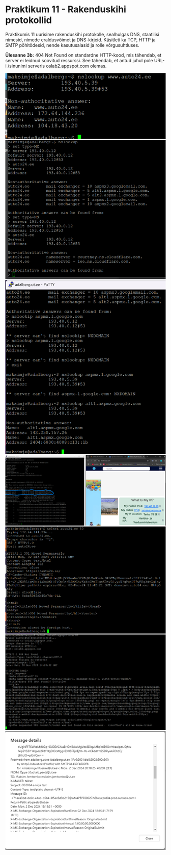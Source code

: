 # Praktikum 11 - Rakenduskihi protokollid
Praktikumis 11 uurisime rakenduskihi protokolle, sealhulgas DNS, staatilisi nimesid, nimede eraldusvõimet ja DNS-kirjeid. Käsitleti ka TCP, HTTP ja SMTP põhitõdesid, nende kasutusalasid ja rolle võrgusuhtluses.

**Ülesanne 3b:** 404 Not Found on standardne HTTP-kood, mis tähendab, et server ei leidnud soovitud ressurssi. See tähendab, et antud juhul pole URL-i /sinunimi serveris oslab2.appspot.com olemas.

![vmbox details](./pildid/1a.png)
![vmbox details](./pildid/1b.png)
![vmbox details](./pildid/1c.png)
![vmbox details](./pildid/2.png)
![vmbox details](./pildid/3a.png)
![vmbox details](./pildid/3b.png)
![vmbox details](./pildid/4.png)
